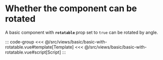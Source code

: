<basicWithRotatable/>

# Whether the component can be rotated

A basic component with <b>`rotatable` </b> prop set to `true` can be rotated by angle.

::: code-group
<<< @/src/views/basic/basic-with-rotatable.vue#template[Template]
<<< @/src/views/basic/basic-with-rotatable.vue#script[Script]
:::